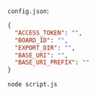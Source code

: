 `config.json`:
```json
{
  "ACCESS_TOKEN": "",
  "BOARD_ID": "",
  "EXPORT_DIR": "",
  "BASE_URI": "",
  "BASE_URI_PREFIX": ""
}
```

`node script.js`
